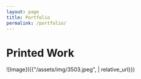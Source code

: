 ```yaml
---
layout: page
title: Portfolio
permalink: /portfolio/
---
```

# Printed Work

![Image]({{"/assets/img/3503.jpeg", | relative_url}})